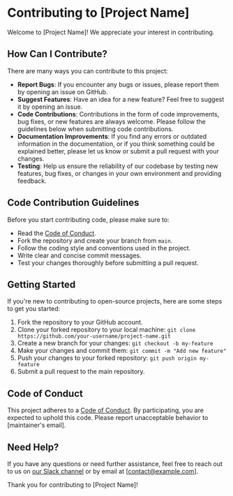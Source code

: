 # Contributing to [Project Name]

Welcome to [Project Name]! We appreciate your interest in contributing.

## How Can I Contribute?

There are many ways you can contribute to this project:

- **Report Bugs**: If you encounter any bugs or issues, please report them by opening an issue on GitHub.
- **Suggest Features**: Have an idea for a new feature? Feel free to suggest it by opening an issue.
- **Code Contributions**: Contributions in the form of code improvements, bug fixes, or new features are always welcome. Please follow the guidelines below when submitting code contributions.
- **Documentation Improvements**: If you find any errors or outdated information in the documentation, or if you think something could be explained better, please let us know or submit a pull request with your changes.
- **Testing**: Help us ensure the reliability of our codebase by testing new features, bug fixes, or changes in your own environment and providing feedback.

## Code Contribution Guidelines

Before you start contributing code, please make sure to:

- Read the [Code of Conduct](CODE_OF_CONDUCT.md).
- Fork the repository and create your branch from `main`.
- Follow the coding style and conventions used in the project.
- Write clear and concise commit messages.
- Test your changes thoroughly before submitting a pull request.

## Getting Started

If you're new to contributing to open-source projects, here are some steps to get you started:

1. Fork the repository to your GitHub account.
2. Clone your forked repository to your local machine: `git clone https://github.com/your-username/project-name.git`
3. Create a new branch for your changes: `git checkout -b my-feature`
4. Make your changes and commit them: `git commit -m "Add new feature"`
5. Push your changes to your forked repository: `git push origin my-feature`
6. Submit a pull request to the main repository.

## Code of Conduct

This project adheres to a [Code of Conduct](CODE_OF_CONDUCT.md). By participating, you are expected to uphold this code. Please report unacceptable behavior to [maintainer's email].

## Need Help?

If you have any questions or need further assistance, feel free to reach out to us on [our Slack channel](link-to-slack-channel) or by email at [contact@example.com].

Thank you for contributing to [Project Name]!

